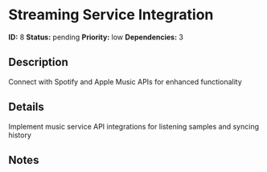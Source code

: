 # Streaming Service Integration

**ID:** 8
**Status:** pending
**Priority:** low
**Dependencies:** 3

## Description

Connect with Spotify and Apple Music APIs for enhanced functionality

## Details

Implement music service API integrations for listening samples and syncing history

## Notes

